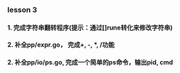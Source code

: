 ### lesson 3

#### 1. 完成字符串翻转程序(提示：通过[]rune转化来修改字符串)
#### 2. 补全pp/expr.go， 完成+, -, *, /功能
#### 2. 补全pp/io/ps.go, 完成一个简单的ps命令，输出pid, cmd


